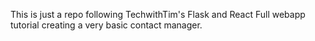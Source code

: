This is just a repo following TechwithTim's Flask and React Full webapp tutorial creating a very basic contact manager.
